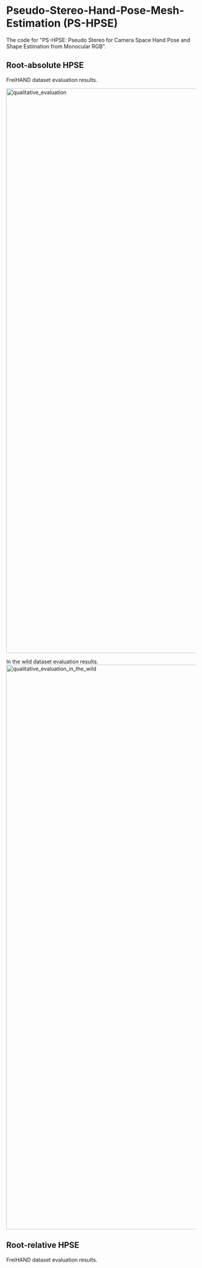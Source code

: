 # Pseudo-Stereo-Hand-Pose-Mesh-Estimation (PS-HPSE)
The code for "PS-HPSE: Pseudo Stereo for Camera Space Hand Pose and Shape Estimation from Monocular RGB".

## Root-absolute HPSE
FreiHAND dataset evaluation results.

<img width="1500" alt="qualitative_evaluation" src="https://github.com/ShaoXiang23/Pseudo-Stereo-Hand-Pose/assets/48667632/6b6bf366-765b-47b1-a106-0ad3d7a2e440">

In the wild dataset evaluation results.
<img width="1500" alt="qualitative_evaluation_in_the_wild" src="https://github.com/ShaoXiang23/Pseudo-Stereo-Hand-Pose/assets/48667632/1aef4b62-c61b-4e79-830f-204e90d009b1">

## Root-relative HPSE
FreiHAND dataset evaluation results.




